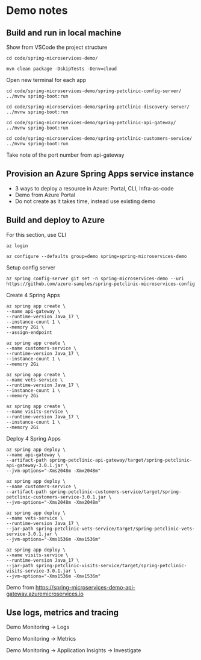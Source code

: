 # Demo notes

## Build and run in local machine

Show from VSCode the project structure

    cd code/spring-microservices-demo/

    mvn clean package -DskipTests -Denv=cloud

Open new terminal for each app

    cd code/spring-microservices-demo/spring-petclinic-config-server/
    ../mvnw spring-boot:run

    cd code/spring-microservices-demo/spring-petclinic-discovery-server/
    ../mvnw spring-boot:run

    cd code/spring-microservices-demo/spring-petclinic-api-gateway/
    ../mvnw spring-boot:run

    cd code/spring-microservices-demo/spring-petclinic-customers-service/
    ../mvnw spring-boot:run

Take note of the port number from api-gateway

## Provision an Azure Spring Apps service instance

* 3 ways to deploy a resource in Azure: Portal, CLI, Infra-as-code
* Demo from Azure Portal
* Do not create as it takes time, instead use existing demo

## Build and deploy to Azure

For this section, use CLI

    az login

    az configure --defaults group=demo spring=spring-microservices-demo

Setup config server

    az spring config-server git set -n spring-microservices-demo --uri https://github.com/azure-samples/spring-petclinic-microservices-config

Create 4 Spring Apps

    az spring app create \
    --name api-gateway \
    --runtime-version Java_17 \
    --instance-count 1 \
    --memory 2Gi \
    --assign-endpoint

    az spring app create \
    --name customers-service \
    --runtime-version Java_17 \
    --instance-count 1 \
    --memory 2Gi
    
    az spring app create \
    --name vets-service \
    --runtime-version Java_17 \
    --instance-count 1 \
    --memory 2Gi

    az spring app create \
    --name visits-service \
    --runtime-version Java_17 \
    --instance-count 1 \
    --memory 2Gi

Deploy 4 Spring Apps

    az spring app deploy \
    --name api-gateway \
    --artifact-path spring-petclinic-api-gateway/target/spring-petclinic-api-gateway-3.0.1.jar \
    --jvm-options="-Xms2048m -Xmx2048m"

    az spring app deploy \
    --name customers-service \
    --artifact-path spring-petclinic-customers-service/target/spring-petclinic-customers-service-3.0.1.jar \
    --jvm-options="-Xms2048m -Xmx2048m"

    az spring app deploy \
    --name vets-service \
    --runtime-version Java_17 \
    --jar-path spring-petclinic-vets-service/target/spring-petclinic-vets-service-3.0.1.jar \
    --jvm-options="-Xms1536m -Xmx1536m"

    az spring app deploy \
    --name visits-service \
    --runtime-version Java_17 \
    --jar-path spring-petclinic-visits-service/target/spring-petclinic-visits-service-3.0.1.jar \
    --jvm-options="-Xms1536m -Xmx1536m"

Demo from https://spring-microservices-demo-api-gateway.azuremicroservices.io

## Use logs, metrics and tracing

Demo Monitoring -> Logs

Demo Monitoring -> Metrics

Demo Monitoring -> Application Insights -> Investigate
